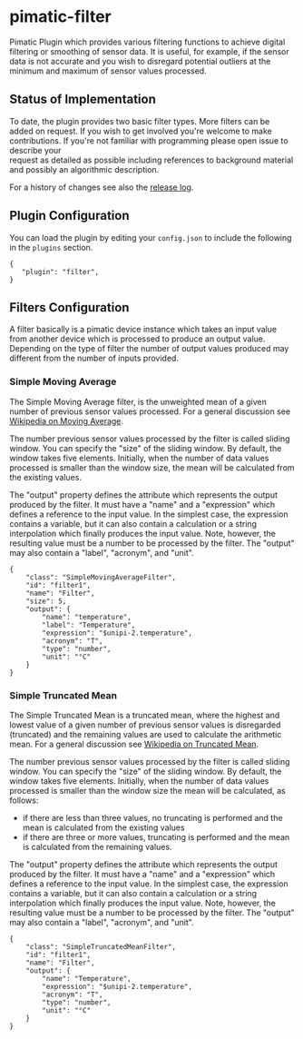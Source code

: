# pimatic-filter

Pimatic Plugin which provides various filtering functions to achieve digital filtering or smoothing of sensor data.
It is useful, for example, if the sensor data is not accurate and you wish to disregard potential outliers at
the minimum and maximum of sensor values processed.

## Status of Implementation

To date, the plugin provides two basic filter types. More filters can be added on request. If you wish to get involved
you're welcome to make contributions. If you're not familiar with programming please open issue to describe your  
request as detailed as possible including references to background material and possibly an algorithmic description.

For a history of changes see also the [release log](https://github.com/mwittig/pimatic-filter/releases).

## Plugin Configuration

You can load the plugin by editing your `config.json` to include the following in the `plugins` section.

    {
       "plugin": "filter",
    }

## Filters Configuration

A filter basically is a pimatic device instance which takes an input value from another device which is processed to
produce an output value. Depending on the type of filter the number of output values produced may different from the
number of inputs provided.

### Simple Moving Average

The Simple Moving Average filter, is the unweighted mean of a given number of previous sensor values processed. For a
general discussion see [Wikipedia on Moving Average](https://en.wikipedia.org/wiki/Moving_average).

The number previous sensor values processed by the filter is called sliding window. You can specify the "size" of
the sliding window. By default, the window takes five elements. Initially, when the number of data values processed is
smaller than the window size, the mean will be calculated from the existing values.

The "output" property defines the attribute which represents the output produced by the filter. It must have a "name"
and a "expression" which defines a reference to the input value. In the simplest case, the expression contains a
variable, but it can also contain a calculation or a string interpolation which finally produces the input value.
Note, however, the resulting value must be a number to be processed by the filter. The "output" may also contain a 
"label", "acronym", and "unit".

    {
        "class": "SimpleMovingAverageFilter",
        "id": "filter1",
        "name": "Filter",
        "size": 5,
        "output": {
            "name": "temperature",
            "label": "Temperature",
            "expression": "$unipi-2.temperature",
            "acronym": "T",
            "type": "number",
            "unit": "°C"
        }
    }

### Simple Truncated Mean

The Simple Truncated Mean is a truncated mean, where the highest and lowest value of a given number of previous
sensor values is disregarded (truncated) and the remaining values are used to calculate the arithmetic mean. For a
general discussion see [Wikipedia on Truncated Mean](https://en.wikipedia.org/wiki/Truncated_mean).

The number previous sensor values processed by the filter is called sliding window. You can specify the "size" of
the sliding window. By default, the window takes five elements. Initially, when the number of data values processed is
smaller than the window size the mean will be calculated, as follows:
 * if there are less than three values,  no truncating is performed and the mean is calculated from the existing values
 * if there are three or more values, truncating is performed and the mean is calculated from the remaining values.

The "output" property defines the attribute which represents the output produced by the filter. It must have a "name"
and a "expression" which defines a reference to the input value. In the simplest case, the expression contains a
variable, but it can also contain a calculation or a string interpolation which finally produces the input value.
Note, however, the resulting value must be a number to be processed by the filter. The "output" may also contain a
"label", "acronym", and "unit".

    {
        "class": "SimpleTruncatedMeanFilter",
        "id": "filter1",
        "name": "Filter",
        "output": {
            "name": "Temperature",
            "expression": "$unipi-2.temperature",
            "acronym": "T",
            "type": "number",
            "unit": "°C"
        }
    }
